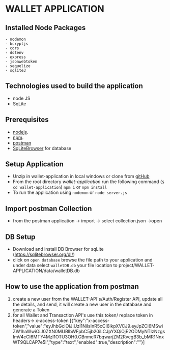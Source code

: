 # WALLET APPLICATION

## Installed Node Packages
    - nodemon
    - bcryptjs
    - cors
    - dotenv
    - express
    - jsonwebtoken
    - sequelize
    - sqlite3

## Technologies used to build the application
  - node JS
  - SqLite

## Prerequisites 
  - [nodejs](https://nodejs.org/en/download).
  - [npm](https://nodejs.org/en/download).
  - [postman](https://www.postman.com/downloads/)
  - [SqLiteBrowser](https://sqlitebrowser.org/dl/) for database

## Setup Application
   - Unzip in wallet-application in local windows or clone from [gitHub](https://github.com/ganeshdamuluri/wallet_application)
   - From the root directory *wallet-application* run the following command (`$ cd wallet-application`)
		`npm i` or `npm install`
   - To run the application using 
		`nodemon` or `node server.js`

## Import postman Collection
   - from the postman application -> import -> select collection.json ->open

## DB Setup
   - Download and install DB Browser for sqLite (https://sqlitebrowser.org/dl/)
   - click on `open database` browse the file path to your application and under data select `walletDB.db`
     your file location to project/WALLET-APPLICATION/data/walletDB.db

## How to use the application from postman
 1. create a new user from the WALLET-API's/Auth/Register API, update all the details, and send, it will create a new user in the database and generate a Token
 2. for all Wallet and Transaction API's use this token/ replace token in headers-> x-access-token
[{"key":"x-access-token","value":"eyJhbGciOiJIUzI1NiIsInR5cCI6IkpXVCJ9.eyJpZCI6MSwiZW1haWwiOiJ0ZXN0MUBlbWFpbC5jb20iLCJpYXQiOjE2ODMyNTIzNzgsImV4cCI6MTY4MzI1OTU3OH0.GBnmeR7bqwarjZM2RvegB3b_bMR1NnxWT9QLCAP7e5I","type":"text","enabled":true,"description":""}]
